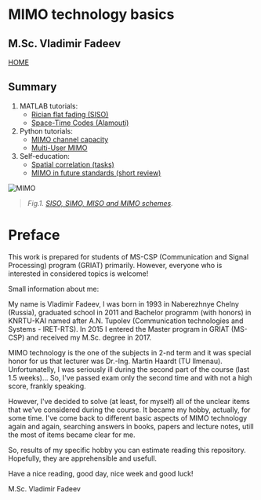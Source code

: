 # MIMO technology basics
## M.Sc. Vladimir Fadeev
[HOME](https://github.com/kirlf/CSP/blob/master/README.md)

## Summary

1. MATLAB tutorials:
    * [Rician flat fading (SISO)](https://nbviewer.jupyter.org/gist/kirlf/4328eb389b3ddc9a0c350eaed468f870)
    * [Space-Time Codes (Alamouti)](https://nbviewer.jupyter.org/github/kirlf/CSP/blob/master/MIMO/Alamouti.ipynb)
2. Python tutorials:
    * [MIMO channel capacity](https://nbviewer.jupyter.org/github/kirlf/CSP/blob/master/MIMO/MIMO%20Capacity.ipynb)
    * [Multi-User MIMO](https://nbviewer.jupyter.org/github/kirlf/CSP/blob/master/MIMO/BlockDiagonalization.ipynb)
3. Self-education:
    * [Spatial correlation (tasks)](https://nbviewer.jupyter.org/github/kirlf/CSP/blob/master/MIMO/Spatial_Correlation.ipynb)
    * [MIMO in future standards (short review)](https://github.com/kirlf/CSP/blob/master/MIMO/Outlloks.md)

![MIMO](https://www.welotec.com/files/CMS%20Landingpages/lte-mimo-antennen.jpg)
> *Fig.1. [SISO, SIMO, MISO and MIMO schemes](https://www.welotec.com/de/lte-mimo-antennen).*

# Preface

This work is prepared for students of MS-CSP (Communication and Signal Processing) program (GRIAT) primarily. However, everyone who is interested in considered topics is welcome!

Small information about me:

My name is Vladimir Fadeev, I was born in 1993 in Naberezhnye Chelny (Russia), graduated school in 2011 and Bachelor programm (with honors) in KNRTU-KAI named after A.N. Tupolev (Communication technologies and Systems - IRET-RTS). In 2015 I entered the Master program in GRIAT (MS-CSP) and received my M.Sc. degree in 2017.

MIMO technology is the one of the subjects in 2-nd term and it was special honor for us that lecturer was Dr.-Ing. Martin Haardt (TU Ilmenau). Unfortunatelly, I was seriously ill during the second part of the course (last 1.5 weeks)... So, I've passed exam only the second time and with not a high score, frankly speaking.

However, I've decided to solve (at least, for myself) all of the unclear items that we've considered during the course. It became my hobby, actually, for some time. I've come back to different basic aspects of MIMO technology again and again, searching answers in books, papers and lecture notes, utill the most of items became clear for me.

So, results of my specific hobby you can estimate reading this repository. Hopefully, they are apprehensible and usefull.

Have a nice reading, good day, nice week and good luck!

M.Sc. Vladimir Fadeev


